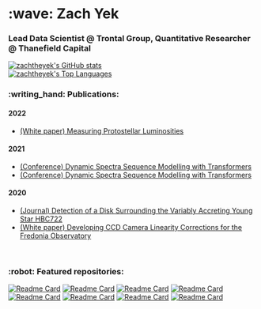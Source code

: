 <h1 align="left" id="zachtheyek-title">:wave: Zach Yek</h1>
<h3 align="left">Lead Data Scientist @ Trontal Group, Quantitative Researcher @ Thanefield Capital</h3>

<a href="#zachtheyek-title">
  <img src="https://github-readme-stats.vercel.app/api?username=zachtheyek&show_icons=true&theme=react&rank_icon=github&count_private=true&include_all_commits=true&hide=prs,issues" alt="zachtheyek's GitHub stats"/>
</a>

<br>

<a href="#zachtheyek-title">
  <img src="https://github-readme-stats.vercel.app/api/top-langs/?username=zachtheyek&size_weight=0.5&count_weight=0.5&layout=compact&theme=react" alt="zachtheyek's Top Languages"/>
</a>

<br>

<h3 align="left">:writing_hand: Publications: </h2>

<h4 align="left"> 2022 </h3>

- [(White paper) Measuring Protostellar Luminosities](https://github.com/zachtheyek/Protostellar-Luminosity/blob/master/zach_yek_honors_thesis.pdf)

<h4 align="left"> 2021 </h3>

- [(Conference) Dynamic Spectra Sequence Modelling with Transformers](https://zenodo.org/record/5269160#.Yc9rzBNKjyh)
- [(Conference) Dynamic Spectra Sequence Modelling with Transformers](https://zenodo.org/record/5146378#.Yc-J6RPMLyg)

<h4 align="left"> 2020 </h3>

- [(Journal) Detection of a Disk Surrounding the Variably Accreting Young Star HBC722](https://iopscience.iop.org/article/10.3847/2515-5172/abb813)
- [(White paper) Developing CCD Camera Linearity Corrections for the Fredonia Observatory](https://github.com/zachtheyek/CCD-Linearity/blob/master/Yek_Dunham_2020.pdf)

<br>

<h3 align="left">:robot: Featured repositories: </h2>

[![Readme Card](https://github-readme-stats.vercel.app/api/pin/?username=zachtheyek&repo=Protostellar-Luminosity&theme=react)](https://github.com/zachtheyek/Protostellar-Luminosity)
[![Readme Card](https://github-readme-stats.vercel.app/api/pin/?username=zachtheyek&repo=Core-Fragmentation&theme=react)](https://github.com/zachtheyek/Core-Fragmentation)
[![Readme Card](https://github-readme-stats.vercel.app/api/pin/?username=zachtheyek&repo=Anime-Rec-Bot&theme=react)](https://github.com/zachtheyek/Anime-Rec-Bot)
[![Readme Card](https://github-readme-stats.vercel.app/api/pin/?username=zachtheyek&repo=StackOverflow-User-Analysis&theme=react)](https://github.com/zachtheyek/StackOverflow-User-Analysis)
[![Readme Card](https://github-readme-stats.vercel.app/api/pin/?username=zachtheyek&repo=CCD-Linearity&theme=react)](https://github.com/zachtheyek/CCD-Linearity)
[![Readme Card](https://github-readme-stats.vercel.app/api/pin/?username=zachtheyek&repo=Lanczos-Algorithm&theme=react)](https://github.com/zachtheyek/Lanczos-Algorithm)
[![Readme Card](https://github-readme-stats.vercel.app/api/pin/?username=zachtheyek&repo=HBC722&theme=react)](https://github.com/zachtheyek/HBC722)
[![Readme Card](https://github-readme-stats.vercel.app/api/pin/?username=zachtheyek&repo=autoSETI&theme=react)](https://github.com/zachtheyek/autoSETI)
